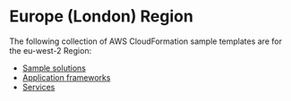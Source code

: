 # Europe \(London\) Region<a name="cfn-sample-templates-eu-west-2"></a>

The following collection of AWS CloudFormation sample templates are for the eu\-west\-2 Region:
+ [Sample solutions](sample-templates-applications-eu-west-2.md)
+ [Application frameworks](sample-templates-appframeworks-eu-west-2.md)
+ [Services](sample-templates-services-eu-west-2.md)